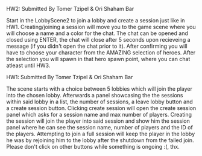 HW2: Submitted By Tomer Tzipel & Ori Shaham Bar

Start in the LobbyScene2 to join a lobby and create a session just like in HW1.
Creating/joining a session will move you to the game scene where you will choose a name and a color for the chat.
The chat can be opened and closed using ENTER, the chat will close after 5 seconds upon recieveing a message (if you didn't open the chat prior to it).
After confirming you will have to choose your character from the AMAZING selection of heroes.
After the selection you will spawn in that hero spawn point, where you can chat atleast until HW3.





HW1: Submitted By Tomer Tzipel & Ori Shaham Bar

The scene starts with a choice between 5 lobbies which will join the player into the chosen lobby.
Afterwards a panel showcasing the the sessions within said lobby in a list, the number of sessions, a leave lobby button and a create session button.
Clicking create session will open the create session panel which asks for a session name and max number of players.
Creating the session will join the player into said session and show him the session panel where he can see the session name, number of players and the ID of the players.
Attempting to join a full session will keep the player in the lobby he was by rejoining him to the lobby after the shutdown from the failed join.
Please don't click on other buttons while something is ongoing :(, thx.
